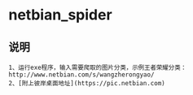 # netbian_spider

## 说明
    1、运行exe程序，输入需要爬取的图片分类，示例王者荣耀分类：http://www.netbian.com/s/wangzherongyao/
    2、[附上彼岸桌面地址](https://pic.netbian.com)
